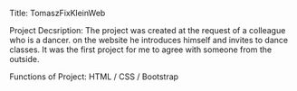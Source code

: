 
Title: TomaszFixKleinWeb

Project Decsription: 
The project was created at the request of a colleague who is a dancer. on the website he introduces himself and invites to dance classes.
It was the first project for me to agree with someone from the outside.

Functions of Project:
HTML / CSS / Bootstrap
